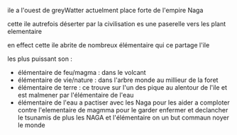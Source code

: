 ile a l'ouest de greyWatter actuelment place forte de l'empire Naga 

cette ile autrefois déserter par la civilisation es une paserelle vers les plant elementaire 

en effect cette ile abrite de nombreux élémentaire qui ce partage l'ile 

les plus puissant son : 

- élémentaire de feu/magma : dans le volcant 
- élémentaire de vie/nature : dans l'arbre monde au millieur de la foret 
- élémentaire de terre  : ce trouve sur l'un des pique au alentour de l'ile et est malmener par l'élémentaire de l'eau 
- élémentaire de l'eau a pactiser avec les Naga pour les aider a comploter contre l'elementaire de magmma pour le garder enfermer et declancher le tsunamis de plus les NAGA et l'élémentaire on un but commaun noyer le monde 